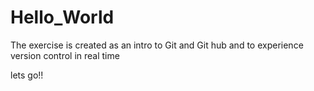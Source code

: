 # Hello_World
 

The exercise is created as an intro to Git and Git hub and to experience version control in real time

lets go!!
